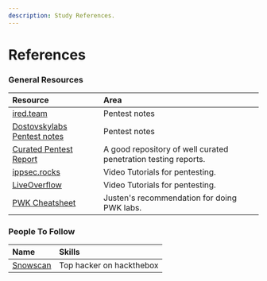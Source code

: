 ```yaml
---
description: Study References.
---
```


# References

### General Resources

| Resource | Area |
| :--- | :--- |
| [ired.team](https://www.ired.team) | Pentest notes |
| [Dostovskylabs Pentest notes](https://dostoevskylabs.gitbooks.io/dostoevskylabs-pentest-notes/content/chapter-1.html) | Pentest notes |
| [Curated Pentest Report](https://github.com/juliocesarfort/public-pentesting-reports/) | A good repository of well curated penetration testing reports. |
| [ippsec.rocks](https://ippsec.rocks/) | Video Tutorials for pentesting. |
| [LiveOverflow](https://www.youtube.com/channel/UClcE-kVhqyiHCcjYwcpfj9w) | Video Tutorials for pentesting. |
| [PWK Cheatsheet](https://ceso.github.io/posts/2020/04/hacking/oscp-cheatsheet/) | Justen's recommendation for doing PWK labs. |

### People To Follow

| Name | Skills |
| :--- | :--- |
| [Snowscan](https://snowscan.io/) | Top hacker on hackthebox |

